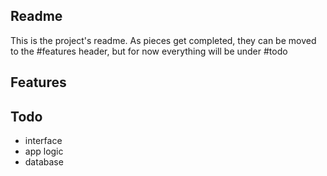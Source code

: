 Readme
--------
This is the project's readme. As pieces get completed, they can be moved to the #features header, but for now everything will be under #todo

Features
---------


Todo
-----
- interface
- app logic
- database
